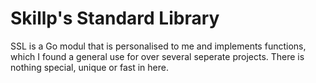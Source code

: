 # Skillp's Standard Library

SSL is a Go modul that is personalised to me and implements functions, which I found a general use for over several seperate projects. There is nothing special, unique or fast in here.